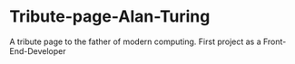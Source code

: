 # Tribute-page-Alan-Turing
A tribute page to the father of modern computing.
First project as a Front-End-Developer
